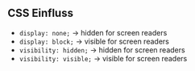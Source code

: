 ## CSS Einfluss

- `display: none;` -> hidden for screen readers
- `display: block;` -> visible for screen readers
- `visibility: hidden;` -> hidden for screen readers
- `visibility: visible;` -> visible for screen readers
